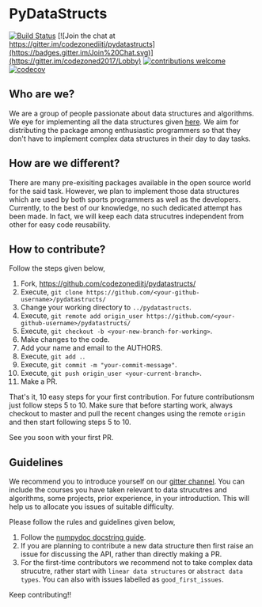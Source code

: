 PyDataStructs
=============

[![Build Status](https://travis-ci.org/codezonediitj/pydatastructs.png?branch=master)](https://travis-ci.org/codezonediitj/pydatastructs) [![Join the chat at https://gitter.im/codezonediitj/pydatastructs](https://badges.gitter.im/Join%20Chat.svg)](https://gitter.im/codezoned2017/Lobby) [![contributions welcome](https://img.shields.io/badge/contributions-welcome-brightgreen.svg?style=flat)](https://github.com/codezonediitj/pydatastructs/pulls) [![codecov](https://codecov.io/gh/codezonediitj/pydatastructs/branch/master/graph/badge.svg)](https://codecov.io/gh/codezonediitj/pydatastructs)

Who are we?
-----------

We are a group of people passionate about data structures and algorithms. We eye for implementing all the data structures given [here](https://en.wikipedia.org/wiki/List_of_data_structures). We aim for distributing the package among enthusiastic programmers so that they don't have to implement complex data structures in their day to day tasks.

How are we different?
---------------------

There are many pre-exisiting packages available in the open source world for the said task. However, we plan to implement those data structures which are used by both sports programmers as well as the developers. Currently, to the best of our knowledge, no such dedicated attempt has been made. In fact, we will keep each data strucutres independent from other for easy code reusability.

How to contribute?
------------------

Follow the steps given below,

1. Fork, https://github.com/codezonediitj/pydatastructs/
2. Execute, `git clone https://github.com/<your-github-username>/pydatastructs/`
3. Change your working directory to `../pydatastructs`.
4. Execute, `git remote add origin_user https://github.com/<your-github-username>/pydatastructs/`
5. Execute, `git checkout -b <your-new-branch-for-working>`.
6. Make changes to the code.
7. Add your name and email to the AUTHORS.
8. Execute, `git add .`.
9. Execute, `git commit -m "your-commit-message"`.
10. Execute, `git push origin_user <your-current-branch>`.
11. Make a PR.

That's it, 10 easy steps for your first contribution. For future contributionsm just follow steps 5 to 10. Make sure that before starting work, always checkout to master and pull the recent changes using the remote `origin` and then start following steps 5 to 10.

See you soon with your first PR.

Guidelines
----------

We recommend you to introduce yourself on our [gitter channel](https://gitter.im/codezoned2017/Lobby). You can include the courses you have taken relevant to data strucutres and algorithms, some projects, prior experience, in your introduction. This will help us to allocate you issues of suitable difficulty.

Please follow the rules and guidelines given below,

1. Follow the [numpydoc docstring guide](https://numpydoc.readthedocs.io/en/latest/format.html).
2. If you are planning to contribute a new data structure then first raise an issue for discussing the API, rather than directly making a PR.
3. For the first-time contributors we recommend not to take complex data strucutre, rather start with `linear data structures` or `abstract data types`. You can also with issues labelled as `good_first_issues`.

Keep contributing!!
